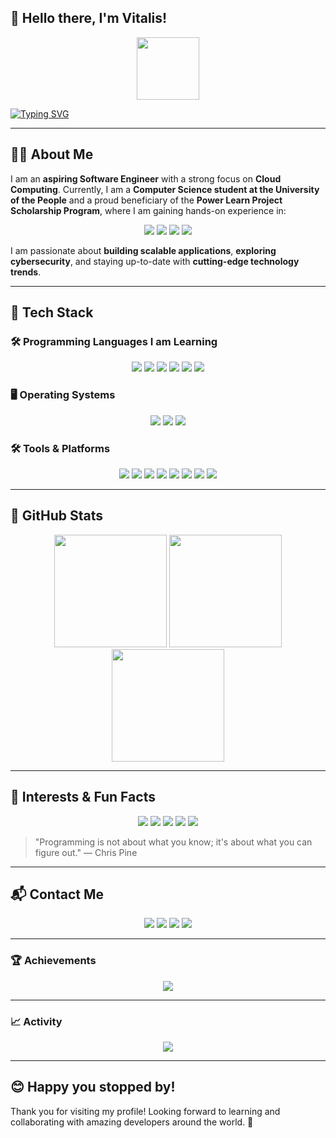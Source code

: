 ## 👋 Hello there, I'm Vitalis!  
<div id="header" align="center">
  <img src="https://i.giphy.com/media/Q8xuJjjxQHHJdHn7gJ/giphy.gif" width="100"/>
</div>

[![Typing SVG](https://readme-typing-svg.demolab.com/?lines=🚀+Welcome+to+My+GitHub+Profile!;🔥+Constantly+expanding+my+skill+set;💡+Staying+up+to+date+with+latest+trends!&center=true&width=1000&size=30&duration=3000&pause=1000)](https://git.io/typing-svg)

---

## 🧑‍💻 About Me  
I am an **aspiring Software Engineer** with a strong focus on **Cloud Computing**. Currently, I am a **Computer Science student at the University of the People** and a proud beneficiary of the **Power Learn Project Scholarship Program**, where I am gaining hands-on experience in:

<div align="center">
  <a href="#"><img src="https://img.shields.io/badge/Web%20Development-0C9CEE?style=for-the-badge&logo=javascript&logoColor=white"></a>
  <a href="#"><img src="https://img.shields.io/badge/Python-FFD43B?style=for-the-badge&logo=python&logoColor=blue"></a>
  <a href="#"><img src="https://img.shields.io/badge/SQL-4479A1?style=for-the-badge&logo=postgresql&logoColor=white"></a>
  <a href="#"><img src="https://img.shields.io/badge/Startups%20&%20Entrepreneurship-FF5733?style=for-the-badge&logo=rocket&logoColor=white"></a>
</div>

I am passionate about **building scalable applications**, **exploring cybersecurity**, and staying up-to-date with **cutting-edge technology trends**.  
 

---

## 🔧 Tech Stack  

### 🛠 Programming Languages I am Learning  
<div align="center">
  <a href="#"><img src="https://img.shields.io/badge/Rust-000000?style=for-the-badge&logo=rust&logoColor=white"></a>
  <a href="#"><img src="https://img.shields.io/badge/Python-1E88E5?style=for-the-badge&logo=python&logoColor=white"></a>
  <a href="#"><img src="https://img.shields.io/badge/SQL-4DB33D?style=for-the-badge&logo=postgresql&logoColor=white"></a>
  <a href="#"><img src="https://img.shields.io/badge/Java-ED8B00?style=for-the-badge&logo=java&logoColor=white"></a>
  <a href="#"><img src="https://img.shields.io/badge/JavaScript-F7DF1E?style=for-the-badge&logo=javascript&logoColor=black"></a>
  <a href="#"><img src="https://img.shields.io/badge/HTML%20&%20CSS-E34F26?style=for-the-badge&logo=html5&logoColor=white"></a>
</div>

### 🖥️ Operating Systems  
<div align="center">
  <a href="#"><img src="https://img.shields.io/badge/Linux%20(Ubuntu)-FCC624?style=for-the-badge&logo=ubuntu&logoColor=white"></a>
  <a href="#"><img src="https://img.shields.io/badge/Windows-0078D6?style=for-the-badge&logo=windows&logoColor=white"></a>
  <a href="#"><img src="https://img.shields.io/badge/macOS-999999?style=for-the-badge&logo=apple&logoColor=white"></a>
</div>

### 🛠 Tools & Platforms  
<div align="center">
  <a href="#"><img src="https://img.shields.io/badge/Git%20&%20GitHub-F05032?style=for-the-badge&logo=git&logoColor=white"></a>
  <a href="#"><img src="https://img.shields.io/badge/Docker-2496ED?style=for-the-badge&logo=docker&logoColor=white"></a>
  <a href="#"><img src="https://img.shields.io/badge/VS%20Code-007ACC?style=for-the-badge&logo=visualstudiocode&logoColor=white"></a>
  <a href="#"><img src="https://img.shields.io/badge/Multipass-555555?style=for-the-badge&logo=ubuntu&logoColor=white"></a>
  <a href="#"><img src="https://img.shields.io/badge/Trello-0081CB?style=for-the-badge&logo=trello&logoColor=white"></a>
  <a href="#"><img src="https://img.shields.io/badge/Asana-E54F6D?style=for-the-badge&logo=asana&logoColor=white"></a>
  <a href="#"><img src="https://img.shields.io/badge/Jira-0052CC?style=for-the-badge&logo=jira&logoColor=white"></a>
  <a href="#"><img src="https://img.shields.io/badge/Discord-7396DA?style=for-the-badge&logo=discord&logoColor=white"></a>
</div>

---

## 🚀 GitHub Stats  
<div align="center">
  <img src="https://github-readme-stats.vercel.app/api?username=Vitalisn4&show_icons=true&theme=dark" height="180">
  <img src="https://github-readme-stats.vercel.app/api/top-langs?username=Vitalisn4&layout=compact&theme=dark" height="180">
</div>

<div align="center">
  <img src="https://github-readme-streak-stats.herokuapp.com?user=Vitalisn4&theme=dark&hide_border=true" height="180">
</div>

---

## 🌟 Interests & Fun Facts  
<div align="center">
  <a href="#"><img src="https://img.shields.io/badge/Gaming-FF0000?style=for-the-badge&logo=playstation&logoColor=white"></a>
  <a href="#"><img src="https://img.shields.io/badge/Tech%20Blogs-4A90E2?style=for-the-badge&logo=medium&logoColor=white"></a>
  <a href="#"><img src="https://img.shields.io/badge/Open%20Source%20Contributions-2EC866?style=for-the-badge&logo=github&logoColor=white"></a>
  <a href="#"><img src="https://img.shields.io/badge/Tech%20Podcasts-FFC300?style=for-the-badge&logo=spotify&logoColor=white"></a>
  <a href="#"><img src="https://img.shields.io/badge/Running-FF4500?style=for-the-badge&logo=strava&logoColor=white"></a>
</div>

> "Programming is not about what you know; it's about what you can figure out." — Chris Pine  

---

## 📬 Contact Me  
<div align="center">
  <a href="mailto:ngamvitalisyuh@gmail.com"><img src="https://img.shields.io/badge/Gmail-D14836?style=for-the-badge&logo=gmail&logoColor=white"></a>
  <a href="https://www.linkedin.com/in/ngam-vitalis"><img src="https://img.shields.io/badge/LinkedIn-0077B5?style=for-the-badge&logo=linkedin&logoColor=white"></a>
  <a href="https://discordapp.com/users/1282738167610609716"><img src="https://img.shields.io/badge/Discord-5865F2?style=for-the-badge&logo=discord&logoColor=white"></a>
  <a href="tel:+237671360235"><img src="https://img.shields.io/badge/WhatsApp-25D366?style=for-the-badge&logo=whatsapp&logoColor=white"></a>
</div>

---

### 🏆 Achievements  
<div align="center">
  <img src="https://github-profile-trophy.vercel.app/?username=Vitalisn4&theme=nord&margin-w=8&margin-h=8&no-bg=false&no-frame=true">
</div>

---

### 📈 Activity  
<div align="center">
  <img src="https://github-readme-activity-graph.vercel.app/graph?username=Vitalisn4&radius=16&theme=react&area=true&hide_border=true">
</div>

---

## 😊 **Happy you stopped by!**  
Thank you for visiting my profile! Looking forward to learning and collaborating with amazing developers around the world. 🚀
